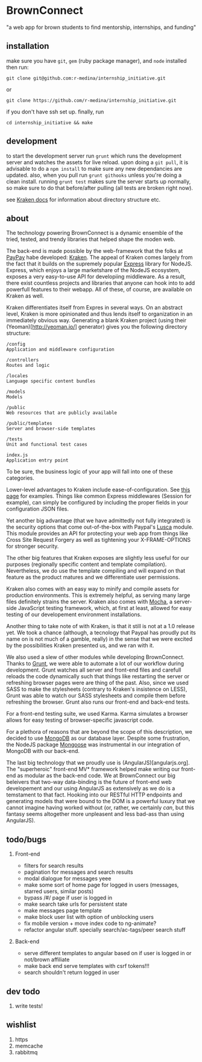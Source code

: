 # BrownConnect

"a web app for brown students to find mentorship, internships, and funding"

## installation

make sure you have `git`, `gem` (ruby package manager), and `node` installed then run:

    git clone git@github.com:r-medina/internship_initiative.git

or

    git clone https://github.com/r-medina/internship_initiative.git

if you don't have ssh set up. finally, run

    cd internship_initiative && make

## development

to start the development server run `grunt` which runs the development server and watches
the assets for live reload. upon doing a `git pull`, it is advisable to do a `npm install`
to make sure any new dependancies are updated. also, when you pull run `grunt githooks`
unless you're doing a clean install. running `grunt test` makes sure the server starts up
normally, so make sure to do that before/after pulling (all tests are broken right now).

see [Kraken docs](http://krakenjs.com/) for information about directory structure etc.

## about

The technology powering BrownConnect is a dynamic ensemble of the tried, tested, and
trendy libraries that helped shape the moden web.

The back-end is made possible by the web-framework that the folks at
[PayPay](http://paypal.github.io/) habe developed:
[Kraken](http://krakenjs.com/). The appeal of Kraken comes largely from the fact that
it builds on the supremely popular [Express](http://expressjs.com/) library for
NodeJS. Express, which enjoys a large marketshare of the NodeJS ecosystem, exposes a
very easy-to-use API for developiing middleware. As a result, there exist countless
projects and libraries that anyone can hook into to add powerfull features to their
webapp. All of these, of course, are available on Kraken as well.

Kraken differentiates itself from Expres in several ways. On an abstract level,
Kraken is more opinionated and thus lends itself to organization in an immediately
obvious way. Generating a blank Kraken project (using their (Yeoman)[http://yeoman.io/]
generator) gives you the following directory structure:

    /config
    Application and middleware configuration
    
    /controllers
    Routes and logic
    
    /locales
    Language specific content bundles
    
    /models
    Models
    
    /public
    Web resources that are publicly available
    
    /public/templates
    Server and browser-side templates
    
    /tests
    Unit and functional test cases
    
    index.js
    Application entry point

To be sure, the business logic of your app will fall into one of these categories.

Lower-level advantages to Kraken include ease-of-configuration. See [this
page](https://github.com/lmarkus/Kraken_Example_Configuration) for examples. Things
like common Express middlewares (Session for example), can simply be configured by
including the proper fields in your configuration JSON files.

Yet another big advantage (that we have admittedly not fully integrated) is the
security options that come out-of-the-box with Paypal's
[Lusca](https://github.com/krakenjs/lusca) module. This module provides an API
for protecting your web app from things like Cross Site Request Forgery as well as
tightening your X-FRAME-OPTIONS for stronger security.

The other big features that Kraken exposes are slightly less useful for our purposes
(regionally specific content and template compilation). Nevertheless, we do use the
template compiling and will expand on that feature as the product matures and we
differentiate user permissions.

Kraken also comes with an easy way to minify and compile assets for production
environments. This is extremely helpful, as serving many large files definitely
strains the server. Kraken also comes with
[Mocha](http://mochajs.org/), a server-side JavaScript testing
framework, which, at first at least, allowed for easy testing of our developement
environment installations.

Another thing to take note of with Kraken, is that it still is not at a 1.0 release
yet. We took a chance (although, a tecnology that Paypal has proudly put its name on
is not much of a gamble, really) in the sense that we were excited by the
possibilities Kraken presented us, and we ran with it.

We also used a slew of other modules while developing BrownConnect. Thanks to
[Grunt](http://gruntjs.com/), we were able to automate a lot of our workflow during
development. Grunt watches all server and front-end files and carefull reloads the
code dynamically such that things like restarting the server or refreshing browser
pages were are thing of the past. Also, since we used SASS to make the stylesheets
(contrary to Kraken's insistence on LESS), Grunt was able to watch our SASS
stylesheets and compile them before refreshing the browser. Grunt also runs our
front-end and back-end tests.

For a front-end testing suite, we used Karma. Karma simulates a browser allows for
easy testing of browser-specific javascript code.

For a plethora of reasons that are beyond the scope of this description, we decided
to use [MongoDB](https://www.mongodb.org/) as our database layer. Despite some
frustration, the NodeJS package [Mongoose](http://mongoosejs.com/) was instrumental
in our integration of MongoDB with our back-end.

The last big technology that we proudly use is (AngularJS)[angularjs.org]. The
"superheroic" front-end MV* framework helped make writing our front-end as modular as
the back-end code. We at BrownConnect our big beleivers that two-way data-binding is
the future of front-end web developement and our using AngularJS as extensively as we
do is a temstament to that fact. Hooking into our RESTful HTTP endpoints and
generating models that were bound to the DOM is a powerful luxury that we cannot
imagine having worked without (or, rather, we certainly _can_, but this
fantasy seems altogether more unpleasent and less bad-ass than using AngularJS).

## todo/bugs

1. Front-end
    - filters for search results
    - pagination for messages and search results
    - modal dialogue for messages yeee
    - make some sort of home page for logged in users (messages, starred users, similar posts)
    - bypass /#/ page if user is logged in
    - make search take urls for persistent state
    - make messages page template
    - make block user list with option of unblocking users
    - fix mobile version + move index code to ng-animate?
    - refactor angular stuff. specially search/ac-tags/peer search stuff

2. Back-end
    - serve different templates to angular based on if user is logged in or not/brown affiliate
    - make back end serve templates with csrf tokens!!!
    - search shouldn't return logged in user

## dev todo

1. write tests!

## wishlist

1. https
2. memcache
3. rabbitmq
